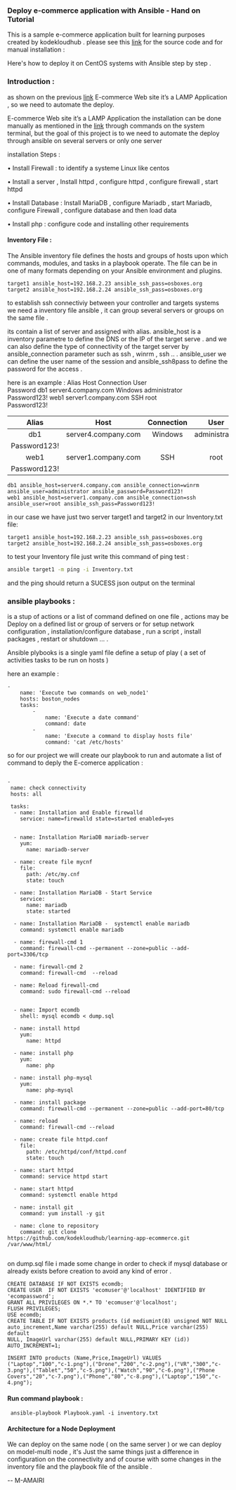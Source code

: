 ### Deploy e-commerce application with Ansible - Hand on Tutorial 

This is a sample e-commerce application built for learning purposes 
created by kodekloudhub . please see this 
[link](https://github.com/kodekloudhub/learning-app-ecommerce) for the 
source code and for manual installation :


Here's how to deploy it on CentOS systems with Ansible step by step .

### Introduction :

as shown on the previous 
[link](https://github.com/kodekloudhub/learning-app-ecommerce) 
E-commerce Web site it’s a LAMP Application , so we need to automate the 
deploy.

E-commerce Web site it’s a LAMP Application the installation can be done 
manually as mentioned in the 
[link](https://github.com/kodekloudhub/learning-app-ecommerce)  through 
commands on the system terminal, but the goal of this project is to  we 
need to automate the deploy through ansible on several servers or only 
one server


installation Steps :

•	Install Firewall : to identify a systeme Linux like centos 

•	Install a server , Install httpd , configure httpd , configure 
firewall , start httpd

•	Install Database : Install MariaDB , configure Mariadb , start 
Mariadb, configure Firewall , configure database and then load data

•	Install php : configure code and installing other requirements


#### Inventory File :

The Ansible inventory file defines the hosts and groups of hosts upon 
which commands, modules, and tasks in a playbook operate. The file can 
be in one of many formats depending on your Ansible environment and 
plugins.


```
target1 ansible_host=192.168.2.23 ansible_ssh_pass=osboxes.org
target2 ansible_host=192.168.2.24 ansible_ssh_pass=osboxes.org

```

to establish ssh connectiviy between your controller and targets systems 
we need a inventory file ansible ,
it can group several servers or groups on the same file .

its contain a list of server and assigned with alias.
ansible_host is a inventory parametre to define the DNS or the IP of the 
target serve .
and we can also define the type of connectivity of the target server by 
ansible_connection parameter such as ssh , winrm , ssh .. .
ansible_user we can define the user name of the session and 
ansible_ssh8pass to define the password for the access .

here is an example :
Alias	Host	              Connection	User	         
Password
db1	server4.company.com	Windows	    administrator	
Password123!
web1	server1.company.com	SSH	         root    	
Password123!  

| Alias | Host	        | Connection	  | User | Password |
| :---:   | :-: | :-: | :-: | :-: |
|db1|	server4.company.com|	Windows	|    administrator|	
Password123!|
|web1|	server1.company.com|	SSH	|         root   | 	
Password123! | 

```
db1 ansible_host=server4.company.com ansible_connection=winrm 
ansible_user=administrator ansible_password=Password123!
web1 ansible_host=server1.company.com ansible_connection=ssh 
ansible_user=root ansible_ssh_pass=Password123!
```

in our case we have just two server target1 and target2 in our 
Inventory.txt file:
```
target1 ansible_host=192.168.2.23 ansible_ssh_pass=osboxes.org
target2 ansible_host=192.168.2.24 ansible_ssh_pass=osboxes.org
```

to test your Inventory file just write this command of ping test :

```sh
ansible target1 -m ping -i Inventory.txt
```
and the ping should return a SUCESS json output on the terminal 



### ansible playbooks :
is a stup of actions or a list of command defined on one file , actions 
may be Deploy on a defined list or group of servers or for setup network 
configuration , installation/configure database , run a script , install 
packages , restart or shutdown ... .

Ansible plybooks is a single yaml file define a setup of play ( a set of 
activities tasks to be run on hosts )

here an example :
```
-
    name: 'Execute two commands on web_node1'
    hosts: boston_nodes
    tasks:
        -
            name: 'Execute a date command'
            command: date
        -
            name: 'Execute a command to display hosts file'
            command: 'cat /etc/hosts'
```


so for our project we will create our playbook to run and automate a 
list of command to deply the E-comerce application :


```

-
 name: check connectivity
 hosts: all

 tasks:
  - name: Installation and Enable firewalld
    service: name=firewalld state=started enabled=yes


  - name: Installation MariaDB mariadb-server
    yum:
      name: mariadb-server

  - name: create file mycnf
    file:
      path: /etc/my.cnf
      state: touch

  - name: Installation MariaDB - Start Service
    service:
      name: mariadb
      state: started

  - name: Installation MariaDB -  systemctl enable mariadb
    command: systemctl enable mariadb

  - name: firewall-cmd 1
    command: firewall-cmd --permanent --zone=public --add-port=3306/tcp

  - name: firewall-cmd 2
    command: firewall-cmd  --reload

  - name: Reload firewall-cmd
    command: sudo firewall-cmd --reload


  - name: Import ecomdb
    shell: mysql ecomdb < dump.sql

  - name: install httpd
    yum:
      name: httpd

  - name: install php
    yum:
      name: php

  - name: install php-mysql
    yum:
      name: php-mysql

  - name: install package
    command: firewall-cmd --permanent --zone=public --add-port=80/tcp

  - name: reload
    command: firewall-cmd --reload

  - name: create file httpd.conf
    file:
      path: /etc/httpd/conf/httpd.conf
      state: touch

  - name: start httpd
    command: service httpd start

  - name: start httpd
    command: systemctl enable httpd

  - name: install git
    command: yum install -y git

  - name: clone to repository
    command: git clone 
https://github.com/kodekloudhub/learning-app-ecommerce.git 
/var/www/html/


```

on dump.sql file i made some change in order to check if mysql database 
or already exists before creation to avoid any kind of error .

```
CREATE DATABASE IF NOT EXISTS ecomdb;
CREATE USER  IF NOT EXISTS 'ecomuser'@'localhost' IDENTIFIED BY 
'ecompassword';
GRANT ALL PRIVILEGES ON *.* TO 'ecomuser'@'localhost';
FLUSH PRIVILEGES;
USE ecomdb;
CREATE TABLE IF NOT EXISTS products (id mediumint(8) unsigned NOT NULL 
auto_increment,Name varchar(255) default NULL,Price varchar(255) default 
NULL, ImageUrl varchar(255) default NULL,PRIMARY KEY (id)) 
AUTO_INCREMENT=1;

INSERT INTO products (Name,Price,ImageUrl) VALUES 
("Laptop","100","c-1.png"),("Drone","200","c-2.png"),("VR","300","c-3.png"),("Tablet","50","c-5.png"),("Watch","90","c-6.png"),("Phone 
Covers","20","c-7.png"),("Phone","80","c-8.png"),("Laptop","150","c-4.png");

```

#### Run command playbook :
```
 ansible-playbook Playbook.yaml -i inventory.txt
```


#### Architecture for a Node Deployment

We can deploy on the same node ( on the same server  ) or we can deploy 
on model-multi node , it's Just the same things just a difference in 
configuration on the connectivity and of course with some changes in the 
inventory file and the playbook file of the ansible .

                                                                                    
-- M-AMAIRI 

